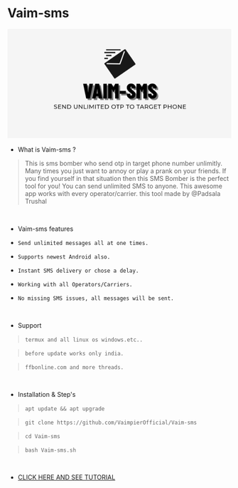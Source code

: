# Vaim-sms
<img src="vaim-sms.png"><br>


- What is Vaim-sms ?
> This is sms bomber who send otp in target phone number unlimitly.
> Many times you just want to annoy or play a prank on your friends.
> If you find yourself in that situation then this SMS Bomber is the perfect tool for you!
> You can send unlimited SMS to anyone. This awesome app works with every operator/carrier.
> this tool made by @Padsala Trushal

<br>

- Vaim-sms features 

* `Send unlimited messages all at one times.`

* `Supports newest Android also.`

* `Instant SMS delivery or chose a delay.`

* `Working with all Operators/Carriers.`

* `No missing SMS issues, all messages will be sent.`

<br>

- Support

> `termux and all linux os windows.etc..`

> `before update works only india.`

> `ffbonline.com and more threads.`
 
 <br>

- Installation & Step's
 
> `apt update && apt upgrade`
 
> `git clone https://github.com/VaimpierOfficial/Vaim-sms`
 
> `cd Vaim-sms`  
 
> `bash Vaim-sms.sh`

<br>


- <a href="https://youtu.be/8s5MbNnpPCU"> CLICK HERE AND SEE TUTORIAL </a>

